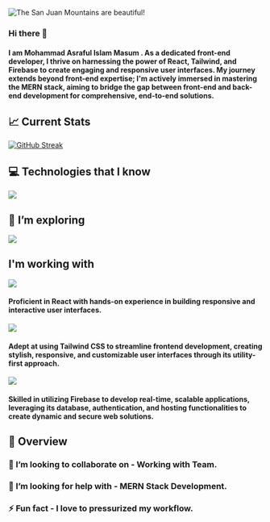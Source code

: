 
![The San Juan Mountains are beautiful!](https://i.postimg.cc/2jGQxw2x/github-banner.png "San Juan Mountains")

### Hi there 👋
#### I am Mohammad Asraful Islam Masum . As a dedicated front-end developer, I thrive on harnessing the power of React, Tailwind, and Firebase to create engaging and responsive user interfaces. My journey extends beyond front-end expertise; I'm actively immersed in mastering the MERN stack, aiming to bridge the gap between front-end and back-end development for comprehensive, end-to-end solutions.

## 📈 Current Stats
[![GitHub Streak](https://github-readme-streak-stats.herokuapp.com?user=AsrafulMasum&theme=github-dark-dimmed&hide_border=true&card_width=850)](https://git.io/streak-stats)

<!-- ## 📫 How to reach me: -->
## 💻 Technologies that I know
<p>
  <a href="https://skillicons.dev">
    <img src="https://skillicons.dev/icons?i=js,html,css,tailwind,react,firebase" />
  </a>
</p>

## 🌱 I’m exploring

<p>
  <a href="https://skillicons.dev">
    <img src="https://skillicons.dev/icons?i=nodejs,mongodb,express,postman" />
  </a>
</p>

## I'm working with 

<p>
  <a href="https://skillicons.dev">
    <img src="https://skillicons.dev/icons?i=react" />
  </a>
</p>

#### Proficient in React with hands-on experience in building responsive and interactive user interfaces.

<p>
  <a href="https://skillicons.dev">
    <img src="https://skillicons.dev/icons?i=tailwind" />
  </a>
</p>

#### Adept at using Tailwind CSS to streamline frontend development, creating stylish, responsive, and customizable user interfaces through its utility-first approach.


<p>
  <a href="https://skillicons.dev">
    <img src="https://skillicons.dev/icons?i=firebase" />
  </a>
</p>

#### Skilled in utilizing Firebase to develop real-time, scalable applications, leveraging its database, authentication, and hosting functionalities to create dynamic and secure web solutions.

## 👀 Overview 
<!-- **AsrafulMasum/AsrafulMasum** is a ✨ _special_ ✨ repository because its `README.md` (this file) appears on your GitHub profile.

Here are some ideas to get you started: -->

<!-- - 🔭 I’m currently working on ... -->
### 👯 I’m looking to collaborate on - Working with Team.
### 🤔 I’m looking for help with - MERN Stack Development.
### ⚡ Fun fact - I love to pressurized my workflow.
<!-- - 💬 Ask me about ...
- 😄 Pronouns: ... -->

